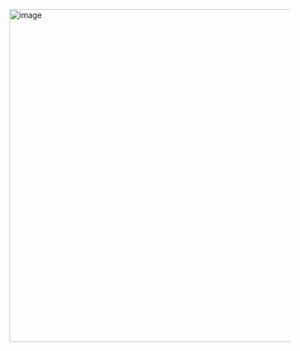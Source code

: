<img width="598" alt="image" src="https://github.com/user-attachments/assets/41d0ca3b-1ed6-478a-8c56-ecf6c9753eb7" />
